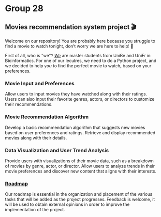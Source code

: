 # Group 28
## Movies recommendation system project 🎬
Welcome on our repository! You are probably here because you struggle to find a movie to watch tonight, don't worry we are here to help! 🍿

First of all, who is "we"? 
[_We_](members.txt) are master students from UniBe and UniFr in Bioinformatics. 
For one of our lecutres, we need to do a Python project, and we decided to help _you_ to find the perfect movie to watch, based on your preferences. 

### Movie Input and Preferences
Allow users to input movies they have watched along with their ratings. Users can also input their favorite genres, actors, or directors to customize their recommendations.

### Movie Recommendation Algorithm
Develop a basic recommendation algorithm that suggests new movies based on user preferences and ratings. Retrieve and display recommended movies along with their details.

### Data Visualization and User Trend Analysis
Provide users with visualizations of their movie data, such as a breakdown of movies by genre, actor, or director. Allow users to analyze trends in their movie preferences and discover new content that aligns with their interests.

### [Roadmap](ROADMAP.md)
Our roadmap is essential in the organization and placement of the various tasks that will be added as the project progresses.
Feedback is welcome, it will be used to obtain external opinions in order to improve the implementation of the project.
